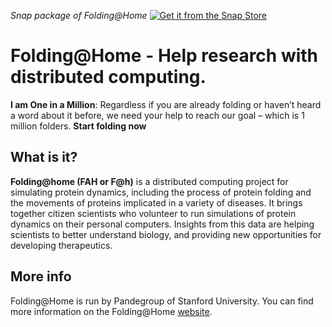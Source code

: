 *Snap package of Folding@Home*
[![Get it from the Snap Store](https://snapcraft.io/static/images/badges/en/snap-store-white.svg)](https://snapcraft.io/folding-at-home-fcole90)

# Folding@Home - Help research with distributed computing.

**I am One in a Million**: Regardless if you are already folding or haven’t heard a word about 
it before, we need your help to reach our goal – which is 1 million folders.
**Start folding now**

## What is it?
**Folding@home (FAH or F@h)** is a distributed computing project for simulating protein dynamics, 
including the process of protein folding and the movements of proteins implicated in a variety of diseases.
It brings together citizen scientists who volunteer to run simulations of protein dynamics on their personal computers. 
Insights from this data are helping scientists to better understand biology, and providing new opportunities 
for developing therapeutics.

## More info
Folding@Home is run by Pandegroup of Stanford University. You can find more information on 
the Folding@Home [website](https://foldingathome.org/about/).



